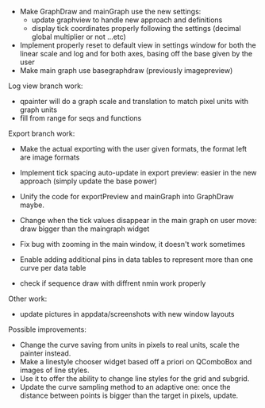 - Make GraphDraw and mainGraph use the new settings:
    - update graphview to handle new approach and definitions
    - display tick coordinates properly following the settings (decimal global multiplier or not ...etc)
- Implement properly reset to default view in settings window for both the linear scale and log and for both axes,
basing off the base given by the user
- Make main graph use basegraphdraw (previously imagepreview)

Log view branch work:
- qpainter will do a graph scale and translation to match pixel units with graph units
- fill from range for seqs and functions

Export branch work:
- Make the actual exporting with the user given formats, the format left are image formats
- Implement tick spacing auto-update in export preview: easier in the new approach (simply update the base power)
- Unify the code for exportPreview and mainGraph into GraphDraw maybe.
- Change when the tick values disappear in the main graph on user move: draw bigger than the maingraph widget

- Fix bug with zooming in the main window, it doesn't work sometimes
- Enable adding additional pins in data tables to represent more than one curve per data table
- check if sequence draw with diffrent nmin work properly

Other work:
- update pictures in appdata/screenshots with new window layouts

Possible improvements:
- Change the curve saving from units in pixels to real units, scale the painter instead.
- Make a linestyle chooser widget based off a priori on QComboBox and images of line styles.
- Use it to offer the ability to change line styles for the grid and subgrid.
- Update the curve sampling method to an adaptive one: once the distance between points is bigger than the target in pixels, update.
